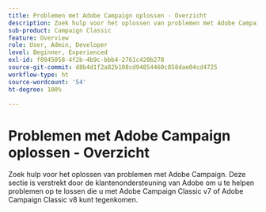 ```yaml
---
title: Problemen met Adobe Campaign oplossen - Overzicht
description: Zoek hulp voor het oplossen van problemen met Adobe Campaign.
sub-product: Campaign Classic
feature: Overview
role: User, Admin, Developer
level: Beginner, Experienced
exl-id: f8945058-4f2b-4b9c-bbb4-2761c420b278
source-git-commit: d8b4d1f2a82b108cd94854460c858dae04cd4725
workflow-type: ht
source-wordcount: '54'
ht-degree: 100%

---
```


# Problemen met Adobe Campaign oplossen - Overzicht

Zoek hulp voor het oplossen van problemen met Adobe Campaign. Deze sectie is verstrekt door de klantenondersteuning van Adobe om u te helpen problemen op te lossen die u met Adobe Campaign Classic v7 of Adobe Campaign Classic v8 kunt tegenkomen.
